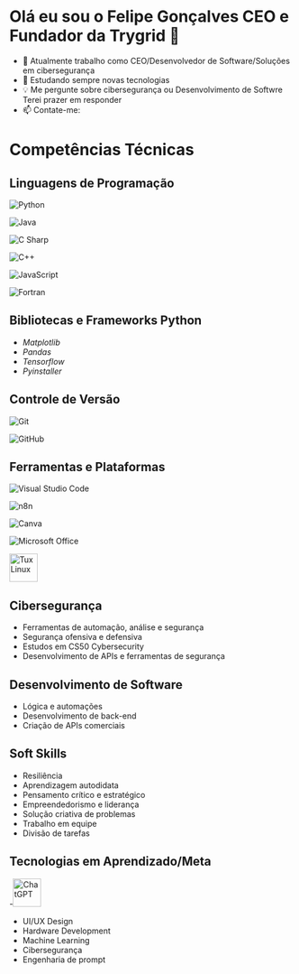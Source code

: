 # Olá eu sou o Felipe Gonçalves CEO e Fundador da Trygrid 👾
- 🔭 Atualmente trabalho como CEO/Desenvolvedor de Software/Soluções em cibersegurança
- 📖 Estudando sempre novas tecnologias
- 💡 Me pergunte sobre cibersegurança ou Desenvolvimento de Softwre Terei prazer em responder
- 📫 Contate-me:

# Competências Técnicas

## Linguagens de Programação
![Python](https://img.shields.io/badge/Python-3776AB?style=for-the-badge&logo=python&logoColor=white)

![Java](https://img.shields.io/badge/Java-007396?style=for-the-badge&logo=java&logoColor=white)

![C Sharp](https://img.shields.io/badge/C%23-239120?style=for-the-badge&logo=c-sharp&logoColor=white)

![C++](https://img.shields.io/badge/C++-00599C?style=for-the-badge&logo=cplusplus&logoColor=white)

![JavaScript](https://img.shields.io/badge/JavaScript-F7DF1E?style=for-the-badge&logo=javascript&logoColor=black)

![Fortran](https://upload.wikimedia.org/wikipedia/commons/0/0f/Fortran_logo.svg)


## Bibliotecas e Frameworks Python
- *Matplotlib*
- *Pandas* 
- *Tensorflow*
- *Pyinstaller*

  


## Controle de Versão
![Git](https://img.shields.io/badge/Git-F05032?style=for-the-badge&logo=git&logoColor=white)

![GitHub](https://img.shields.io/badge/GitHub-181717?style=for-the-badge&logo=github&logoColor=white)


## Ferramentas e Plataformas
![Visual Studio Code](https://img.shields.io/badge/VS_Code-007ACC?style=for-the-badge&logo=visualstudiocode&logoColor=white)

![n8n](https://img.shields.io/badge/n8n-EF6C00?style=for-the-badge&logo=n8n&logoColor=white)

![Canva](https://img.shields.io/badge/Canva-00C4CC?style=for-the-badge&logo=canva&logoColor=white)

![Microsoft Office](https://img.shields.io/badge/Microsoft_Office-D83B01?style=for-the-badge&logo=microsoft-office&logoColor=white)

<img src="https://upload.wikimedia.org/wikipedia/commons/a/af/Tux.png" alt="Tux Linux" width="50"/>


## Cibersegurança
- Ferramentas de automação, análise e segurança
- Segurança ofensiva e defensiva
- Estudos em CS50 Cybersecurity
- Desenvolvimento de APIs e ferramentas de segurança

## Desenvolvimento de Software
- Lógica e automações
- Desenvolvimento de back-end
- Criação de APIs comerciais

## Soft Skills
- Resiliência
- Aprendizagem autodidata
- Pensamento crítico e estratégico
- Empreendedorismo e liderança
- Solução criativa de problemas 
- Trabalho em equipe 
- Divisão de tarefas 

## Tecnologias em Aprendizado/Meta

-<img src="https://upload.wikimedia.org/wikipedia/commons/0/04/ChatGPT_logo.svg" alt="ChatGPT" width="50"/>

- UI/UX Design
- Hardware Development
- Machine Learning
- Cibersegurança
- Engenharia de prompt 